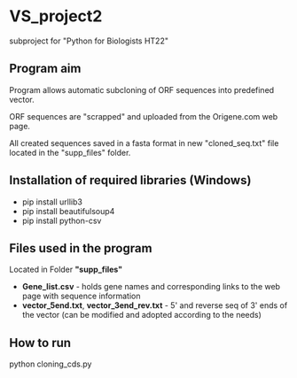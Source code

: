 # VS_project2
subproject for "Python for Biologists HT22"

## Program aim
Program allows automatic subcloning of ORF sequences into predefined vector.

ORF sequences are "scrapped" and uploaded from the Origene.com web page.

All created sequences saved in a fasta format in new "cloned_seq.txt" file located in the "supp_files" folder.

## Installation of required libraries (Windows)
- pip install urllib3 
- pip install beautifulsoup4
- pip install python-csv

## Files used in the program
Located in Folder **"supp_files"**

- **Gene_list.csv** - holds gene names and corresponding links to the web page with sequence information
- **vector_5end.txt**, **vector_3end_rev.txt** - 5' and reverse seq of 3' ends of the vector (can be modified and adopted according to the needs)

## How to run
python cloning_cds.py
